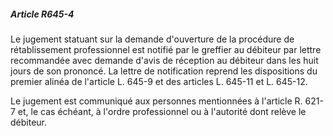 ##### Article R645-4

Le jugement statuant sur la demande d'ouverture de la procédure de rétablissement professionnel est notifié par le greffier au débiteur par lettre recommandée avec demande d'avis de réception au débiteur dans les huit jours de son prononcé. La lettre de notification reprend les dispositions du premier alinéa de l'article L. 645-9 et des articles L. 645-11 et L. 645-12.

Le jugement est communiqué aux personnes mentionnées à l'article R. 621-7 et, le cas échéant, à l'ordre professionnel ou à l'autorité dont relève le débiteur.

